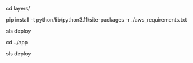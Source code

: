 cd layers/

pip install -t python/lib/python3.11/site-packages -r ./aws_requirements.txt

sls deploy

cd ../app

sls deploy
